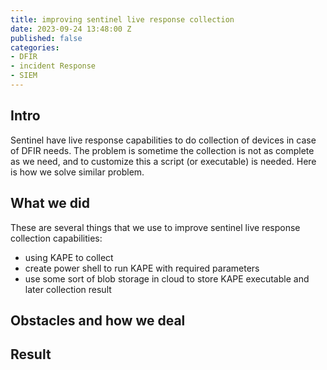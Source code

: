 ```yaml
---
title: improving sentinel live response collection
date: 2023-09-24 13:48:00 Z
published: false
categories:
- DFIR
- incident Response
- SIEM
---
```


## Intro
Sentinel have live response capabilities to do collection of devices in case of DFIR needs. The problem is sometime the collection is not as complete as we need, and to customize this a script (or executable) is needed. Here is how we solve similar problem.

<!--more-->
## What we did
These are several things that we use to improve sentinel live response collection capabilities:
* using KAPE to collect
* create power shell to run KAPE with required parameters
* use some sort of blob storage in cloud to store KAPE executable and later collection result

## Obstacles and how we deal


## Result